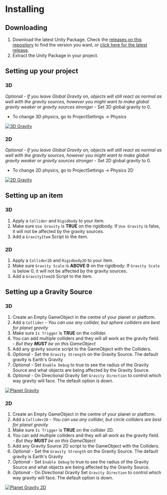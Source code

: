 # Installing

## Downloading
1. Download the latest Unity Package. Check the [releases on this repository](https://github.com/WSWhitehouse/Unity-Gravity-System/releases) to find the version you want, or [click here for the latest release](https://github.com/WSWhitehouse/Unity-Gravity-System/releases/latest).
2. Extract the Unity Package in your project.

## Setting up your project

### 3D

*Optional - If you leave Global Gravity on, objects will still react as normal as well with the gravity sources, however you might want to make global gravity weaker or gravity sources stronger* - Set 3D global gravity to 0.

  - To change 3D physics, go to ProjectSettings -> Physics

  [![3D Gravity](https://i.gyazo.com/7f819af070ec7c4bccfac03a2524bd1e.png)](https://gyazo.com/7f819af070ec7c4bccfac03a2524bd1e)
  
### 2D  

*Optional - If you leave Global Gravity on, objects will still react as normal as well with the gravity sources, however you might want to make global gravity weaker or gravity sources stronger* - Set 2D global gravity to 0.
  
  - To change 2D physics, go to ProjectSettings -> Physics 2D

  [![2D Gravity](https://i.gyazo.com/7b173d32f32b0fa52a0a8a3ed9d1ee80.png)](https://gyazo.com/7b173d32f32b0fa52a0a8a3ed9d1ee80)
    
## Setting up an item

### 3D

1. Apply a `Collider` and `Rigidbody` to your item.
2. Make sure `Use Gravity` is **TRUE** on the rigidbody. If `Use Gravity` is false, it will not be affected by the gravity sources.
3. Add a `GravityItem` Script to the item.

### 2D

1. Apply a `Collider2D` and `Rigidbody2D` to your item.
2. Make sure `Gravity Scale` is **ABOVE 0** on the rigidbody. If `Gravity Scale` is below 0, it will not be affected by the gravity sources.
3. Add a `GravityItem2D` Script to the item.

## Setting up a Gravity Source

### 3D

1. Create an Empty GameObject in the centre of your planet or platform.
2. Add a `Collider` - *You can use any collider, but sphere colliders are best for planet gravity*
3. Make sure `Is Trigger` is **TRUE** on the collider.
4. You can add multiple colliders and they will all work as the gravity field. - *But they **MUST** be on this GameObject*
5. Add any gravity source script to the GameObject with the Colliders.
6. *Optional* - Set the `Gravity Strength` on the Gravity Source. The default gravity is Earth's Gravity
7. *Optional* - Set `Enable Debug` to true to see the radius of the Gravity Source and what objects are being affected by the Gravity Source.
8. *Optional* - On Directional Gravity Set `Gravity Direction` to control which way gravity will face. The default option is down.

[![Planet Gravity](https://i.gyazo.com/d2c6c3647bc17a2e7d603ce7c9e43274.png)](https://gyazo.com/d2c6c3647bc17a2e7d603ce7c9e43274)

### 2D

1. Create an Empty GameObject in the centre of your planet or platform.
2. Add a `Collider2D` - *You can use any collider, but circle colliders are best for planet gravity*
3. Make sure `Is Trigger` is **TRUE** on the collider 2D.
4. You can add multiple colliders and they will all work as the gravity field. - *But they **MUST** be on this GameObject*
5. Add any Gravity Source 2D script to the GameObject with the Colliders.
6. *Optional* - Set the `Gravity Strength` on the Gravity Source. The default gravity is Earth's Gravity
7. *Optional* - Set `Enable Debug` to true to see the radius of the Gravity Source and what objects are being affected by the Gravity Source.
8. *Optional* - On Directional Gravity Set `Gravity Direction` to control which way gravity will face. The default option is down.

[![Planet Gravity 2D](https://i.gyazo.com/b749667879a429a681d8f387a6fd4949.png)](https://gyazo.com/b749667879a429a681d8f387a6fd4949)


